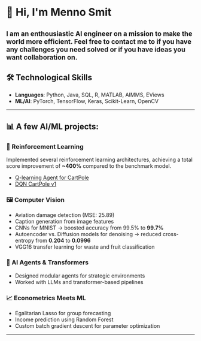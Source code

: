 # 👋 Hi, I'm Menno Smit
<sub>I am an enthousiastic AI engineer on a mission to make the world more efficient. Feel free to 
contact me to if you have any challenges you need solved or if you have ideas you want 
collaboration on.
---
## 🛠️ Technological Skills
- **Languages**: Python, Java, SQL, R, MATLAB, AIMMS, EViews
- **ML/AI**: PyTorch, TensorFlow, Keras, Scikit-Learn, OpenCV  
---
## 📊 A few AI/ML projects:

### 🤖 Reinforcement Learning
Implemented several reinforcement learning architectures, achieving a total score improvement of **~400%** compared to the benchmark model.
- [Q-learning Agent for CartPole](https://github.com/mennosmit-dev/AI-Engineer-Certificate/blob/main/Course_3_Deep_Learning_with_Keras_and_TensorFlow/q_learning_agent_cartpole.py)  
- [DQN CartPole v1](https://github.com/mennosmit-dev/AI-Engineer-Certificate/blob/main/Course_3_Deep_Learning_with_Keras_and_TensorFlow/dqn_cartpolev1.py)


### 🖼️ Computer Vision
- Aviation damage detection (MSE: 25.89)  
- Caption generation from image features  
- CNNs for MNIST → boosted accuracy from 99.5% to **99.7%**  
- Autoencoder vs. Diffusion models for denoising → reduced cross-entropy from **0.204** to **0.0996**  
- VGG16 transfer learning for waste and fruit classification


### 🧠 AI Agents & Transformers
- Designed modular agents for strategic environments  
- Worked with LLMs and transformer-based pipelines

### 📈 Econometrics Meets ML
- Egalitarian Lasso for group forecasting  
- Income prediction using Random Forest  
- Custom batch gradient descent for parameter optimization
---


